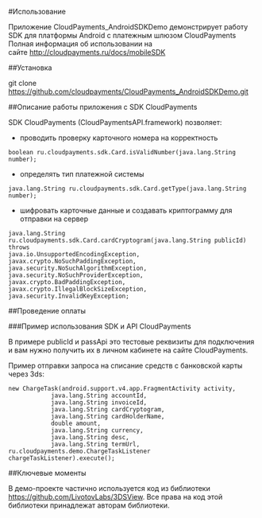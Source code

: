 #Использование

Приложение CloudPayments_AndroidSDKDemo демонстрирует работу SDK для платформы Android с платежным шлюзом CloudPayments
Полная информация об использовании на сайте http://cloudpayments.ru/docs/mobileSDK

##Установка

git clone https://github.com/cloudpayments/CloudPayments_AndroidSDKDemo.git

##Описание работы приложения с SDK CloudPayments

SDK CloudPayments (CloudPaymentsAPI.framework) позволяет:
* проводить проверку карточного номера на корректность  
```    
boolean ru.cloudpayments.sdk.Card.isValidNumber(java.lang.String number);
```
* определять тип платежной системы
```
java.lang.String ru.cloudpayments.sdk.Card.getType(java.lang.String number);
```
* шифровать карточные данные и создавать криптограмму для отправки на сервер
```
java.lang.String ru.cloudpayments.sdk.Card.cardCryptogram(java.lang.String publicId) throws                                                      java.io.UnsupportedEncodingException, javax.crypto.NoSuchPaddingException, java.security.NoSuchAlgorithmException,                   java.security.NoSuchProviderException, javax.crypto.BadPaddingException, javax.crypto.IllegalBlockSizeException,                     java.security.InvalidKeyException;
```
##Проведение оплаты

###Пример использования SDK и API CloudPayments 

В примере publicId и passApi это тестовые реквизиты для подключения и вам нужно получить их в личном кабинете на сайте CloudPayments.

Пример отправки запроса на списание средств с банковской карты через 3ds:
```
new ChargeTask(android.support.v4.app.FragmentActivity activity, 
            java.lang.String accountId, 
            java.lang.String invoiceId, 
            java.lang.String cardCryptogram, 
            java.lang.String cardHolderName, 
            double amount, 
            java.lang.String currency, 
            java.lang.String desc, 
            java.lang.String termUrl, ru.cloudpayments.demo.ChargeTaskListener chargeTaskListener).execute();                
```
##Ключевые моменты

В демо-проекте частично используется код из библиотеки https://github.com/LivotovLabs/3DSView. Все права на код этой библиотеки принадлежат авторам библиотеки.
